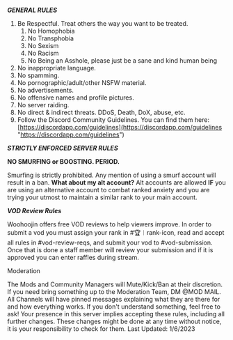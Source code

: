 ***GENERAL RULES***

1. Be Respectful. Treat others the way you want to be treated.
	1. No Homophobia
	2. No Transphobia
	3. No Sexism
	4. No Racism
	6. No Being an Asshole, please just be a sane and kind human being
2. No inappropriate language. 
3. No spamming. 
4. No pornographic/adult/other NSFW material. 
5. No advertisements. 
6. No offensive names and profile pictures. 
7. No server raiding. 
8. No direct & indirect threats. DDoS, Death, DoX, abuse, etc. 
9. Follow the Discord Community Guidelines. You can find them here: [https://discordapp.com/guidelines](https://discordapp.com/guidelines "https://discordapp.com/guidelines")

 
 ***STRICTLY ENFORCED SERVER RULES***
   

**NO SMURFING or BOOSTING. PERIOD.**

Smurfing is strictly prohibited. Any mention of using a smurf account will result in a ban. **What about my alt account?** Alt accounts are allowed **IF** you are using an alternative account to combat ranked anxiety and you are trying your utmost to maintain a similar rank to your main account.


***VOD Review Rules***

Woohoojin offers free VOD reviews to help viewers improve. In order to submit a vod you must assign your rank in #🏆︱rank-icon, read and accept all rules in #vod-review-reqs, and submit your vod to #vod-submission. Once that is done a staff member will review your submission and if it is approved you can enter raffles during stream.


Moderation

  The Mods and Community Managers will Mute/Kick/Ban at their discretion. If you need bring something up to the Moderation Team, DM @MOD MAIL. All Channels will have pinned messages explaining what they are there for and how everything works. If you don't understand something, feel free to ask! Your presence in this server implies accepting these rules, including all further changes. These changes might be done at any time without notice, it is your responsibility to check for them. Last Updated: 1/6/2023